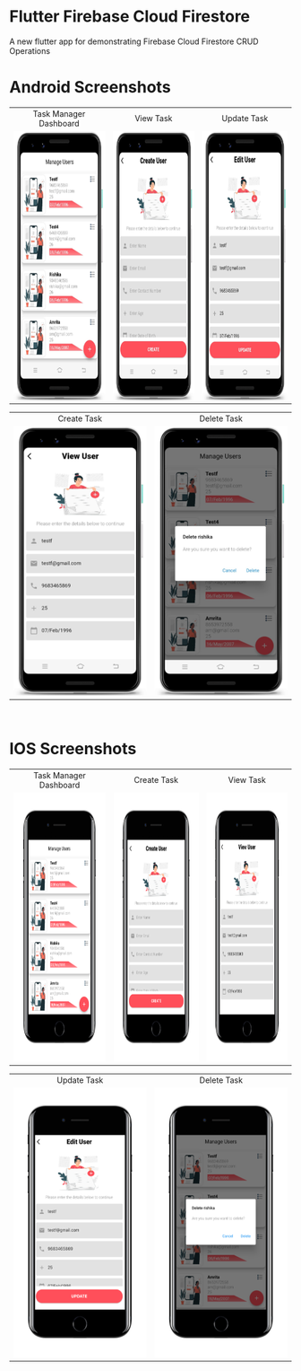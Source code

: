 # Flutter Firebase Cloud Firestore
A new flutter app for demonstrating Firebase Cloud Firestore CRUD Operations

# Android Screenshots

<table>
  <tr>
    <td align="center" valign="center">Task Manager Dashboard</td>
     <td align="center" valign="center">View Task</td>
     <td align="center" valign="center">Update Task</td>
  </tr>
  <tr>
    <td><img src="https://github.com/MarvelApps-Flutter/flutter_firebase_cloud_firestore/blob/dev/screenshots/android/android1.png" height="480px"></td>
    <td><img src="https://github.com/MarvelApps-Flutter/flutter_firebase_cloud_firestore/blob/dev/screenshots/android/android2.png" height="480px"></td>
    <td><img src="https://github.com/MarvelApps-Flutter/flutter_firebase_cloud_firestore/blob/dev/screenshots/android/android3.png" height="480px"></td>
  </tr>
 </table>

<table>
  <tr>
    <td align="center" valign="center">Create Task</td>
     <td align="center" valign="center">Delete Task</td>
  </tr>
  <tr>
    <td><img src="https://github.com/MarvelApps-Flutter/flutter_firebase_cloud_firestore/blob/dev/screenshots/android/android4.png" height="480px"></td>
    <td><img src="https://github.com/MarvelApps-Flutter/flutter_firebase_cloud_firestore/blob/dev/screenshots/android/android5.png" height="480px"></td>
  </tr>
 </table>

</br>

# IOS Screenshots

<table>
  <tr>
    <td align="center" valign="center">Task Manager Dashboard</td>
     <td align="center" valign="center">Create Task</td>
     <td align="center" valign="center">View Task</td>
  </tr>
  <tr>
    <td><img src="https://github.com/MarvelApps-Flutter/flutter_firebase_cloud_firestore/blob/dev/screenshots/ios/ios1.png" height="480px"></td>
    <td><img src="https://github.com/MarvelApps-Flutter/flutter_firebase_cloud_firestore/blob/dev/screenshots/ios/ios2.png" height="480px"></td>
    <td><img src="https://github.com/MarvelApps-Flutter/flutter_firebase_cloud_firestore/blob/dev/screenshots/ios/ios3.png" height="480px"></td>
  </tr>
 </table>

<table>
  <tr>
    <td align="center" valign="center">Update Task</td>
     <td align="center" valign="center">Delete Task</td>
  </tr>
  <tr>
    <td><img src="https://github.com/MarvelApps-Flutter/flutter_firebase_cloud_firestore/blob/dev/screenshots/ios/ios4.png" height="480px"></td>
    <td><img src="https://github.com/MarvelApps-Flutter/flutter_firebase_cloud_firestore/blob/dev/screenshots/ios/ios5.png" height="480px"></td>
  </tr>
 </table>
